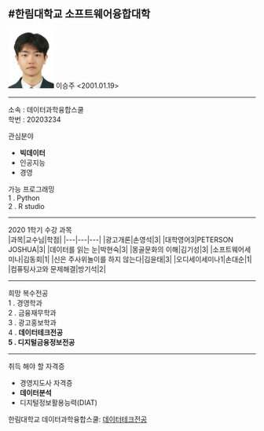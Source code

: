 #한림대학교 소프트웨어융합대학
---
<img src=mail.naver.jpg height=120 weidth=120>
이승주
<2001.01.19>   

---      

소속 : 데이터과학융합스쿨        
학번 : 20203234


관심분야      
* **빅데이터**
* 인공지능
* 경영

가능 프로그래밍   
1 . Python   
2 . R studio  

-----------------------

2020 1학기 수강 과목   
|과목|교수님|학점|
|---|---|---|
|광고개론|손영석|3|
|대학영어3|PETERSON JOSHUA|3|
|데이터를 읽는 눈|박현숙|3|
|몽골문화의 이해|김기성|3|
|소프트웨어세미나|김동회|1|
|신은 주사위놀이를 하지 않는다|김윤태|3|
|오디세이세미나1|손대순|1|
|컴퓨팅사고와 문제해결|방기석|2|

---

희망 복수전공   
1 . 경영학과  
2 . 금융재무학과   
3 . 광고홍보학과  
4 . **데이터테크전공   
5 . 디지털금융정보전공**


---

취득 해야 할 자격증
* 경영지도사 자격증   
* **데이터분석**
* 디지털정보활용능력(DIAT)


한림대학교 데이터과학융합스쿨: [데이터테크전공][google]

[google]:https://www.hallym.ac.kr/hallym_univ/sub01/cP12/sCP12.html
